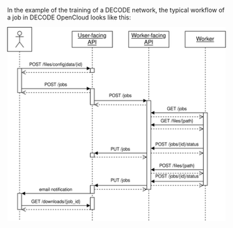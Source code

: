In the example of the training of a DECODE network, the typical workflow of a job in DECODE OpenCloud looks like this:

![](./graphics/training_sequence_diagram.drawio.svg)

